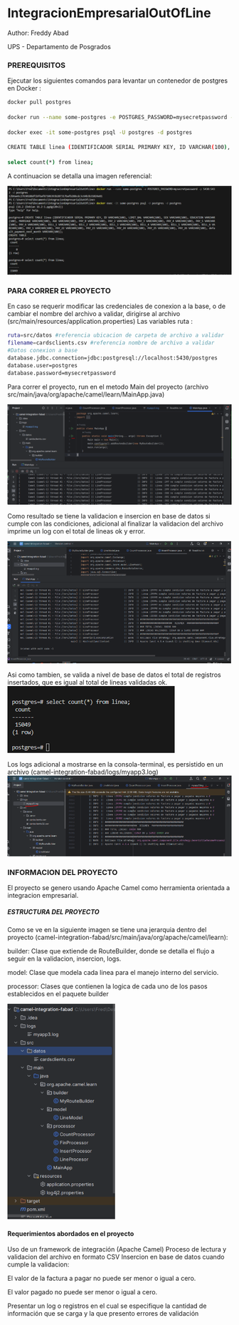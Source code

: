 # IntegracionEmpresarialOutOfLine
Author: Freddy Abad

UPS - Departamento de Posgrados

### PREREQUISITOS
Ejecutar los siguientes comandos para levantar un contenedor de postgres en Docker :

```bash
docker pull postgres

docker run --name some-postgres -e POSTGRES_PASSWORD=mysecretpassword -p 5430:5432 -d postgres

docker exec -it some-postgres psql -U postgres -d postgres

CREATE TABLE linea (IDENTIFICADOR SERIAL PRIMARY KEY, ID VARCHAR(100), LIMIT_BAL VARCHAR(100), SEX VARCHAR(100), EDUCATION VARCHAR(100), MARRIAGE VARCHAR(100), AGE VARCHAR(100), PAY_0 VARCHAR(100), PAY_2 VARCHAR(100), PAY_3 VARCHAR(100), PAY_4 VARCHAR(100), PAY_5 VARCHAR(100), PAY_6 VARCHAR(100), BILL_1 VARCHAR(100), BILL_2 VARCHAR(100), BILL_3 VARCHAR(100), BILL_4 VARCHAR(100), BILL_5 VARCHAR(100), BILL_6 VARCHAR(100), PAY_1 VARCHAR(100), PAY_22 VARCHAR(100), PAY_23 VARCHAR(100), PAY_24 VARCHAR(100), PAY_25 VARCHAR(100), PAY_26 VARCHAR(100), default_payment_next_month VARCHAR(100));

select count(*) from linea;

```
A continuacion se detalla una imagen referencial:

![Comandos docker](assets/dockercommand.PNG)

### PARA CORRER EL PROYECTO

En caso se requerir modificar las credenciales de conexion a la base, o de cambiar el nombre del archivo a validar, dirigirse al archivo (src/main/resources/application.properties)
Las variables ruta :

```bash
ruta=src/datos #referencia ubicacion de carpeta de archivo a validar
filename=cardsclients.csv #referencia nombre de archivo a validar
#Datos conexion a base
database.jdbc.connection=jdbc:postgresql://localhost:5430/postgres
database.user=postgres
database.password=mysecretpassword
```


Para correr el proyecto, run en el metodo Main del proyecto (archivo src/main/java/org/apache/camel/learn/MainApp.java)

![Main](assets/proyecto1.PNG)

Como resultado se tiene la validacion e insercion en base de datos si cumple con las condiciones, adicional al finalizar la validacion del archivo imprime un log con el total de lineas ok y error.

![Logs](assets/proyecto2.PNG)

Asi como tambien, se valida a nivel de base de datos el total de registros insertados, que es igual al total de lineas validadas ok.
![BaseDatos](assets/proyecto3.PNG)

Los logs adicional a mostrarse en la consola-terminal, es persistido en un archivo (camel-integration-fabad/logs/myapp3.log)
![Logs](assets/proyecto4.PNG)


### INFORMACION DEL PROYECTO

El proyecto se genero usando Apache Camel como herramienta orientada a integracion empresarial.

##### ESTRUCTURA DEL PROYECTO
Como se ve en la siguiente imagen se tiene una jerarquia dentro del proyecto (camel-integration-fabad/src/main/java/org/apache/camel/learn):

builder: Clase que extiende de RouteBuilder, donde se detalla el flujo a seguir en la validacion, insercion, logs.

model: Clase que modela cada linea para el manejo interno del servicio.

processor: Clases que contienen la logica de cada uno de los pasos establecidos en el paquete builder

![estructura](assets/estructura.PNG)

#### Requerimientos abordados en el proyecto

Uso de un framework de integración (Apache Camel)
Proceso de lectura y validacion del archivo en formato CSV
Insercion en base de datos cuando cumple la validacion:

El valor de la factura a pagar no puede ser menor o igual a cero.

El valor pagado no puede ser menor o igual a cero.

Presentar un log o registros en el cual se especifique la cantidad de información que se carga y la que presento errores de validación

